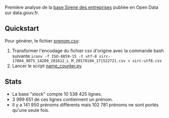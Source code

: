 Première analyse de la [base Sirene des entreprises](https://www.data.gouv.fr/fr/datasets/base-sirene-des-entreprises-et-de-leurs-etablissements-siren-siret/) publiée en Open Data sur data.gouv.fr.

## Quickstart

Pour générer, le fichier [prenom.csv](https://github.com/seiteta/sirene/blob/master/prenoms.csv):

1. Transformer l'encodage du fichier csv d'origine avec la commande bash suivante `iconv -f ISO-8859-15 -t utf-8 sirc-17804_9075_14209_201612_L_M_20170104_171522721.csv > sirc-utf8.csv`
2. Lancer le script [name_counter.py](https://github.com/seiteta/sirene/blob/master/name_counter.py)

## Stats

* La base "stock" compte 10 538 425 lignes.
* 3 999 651 de ces lignes contiennent un prénom.
* Il y a 141 950 prénoms différents mais 102 781 prénoms ne sont portés qu'une seule fois.
